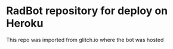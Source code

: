 RadBot repository for deploy on Heroku
==========================

This repo was imported from glitch.io where the bot was hosted
